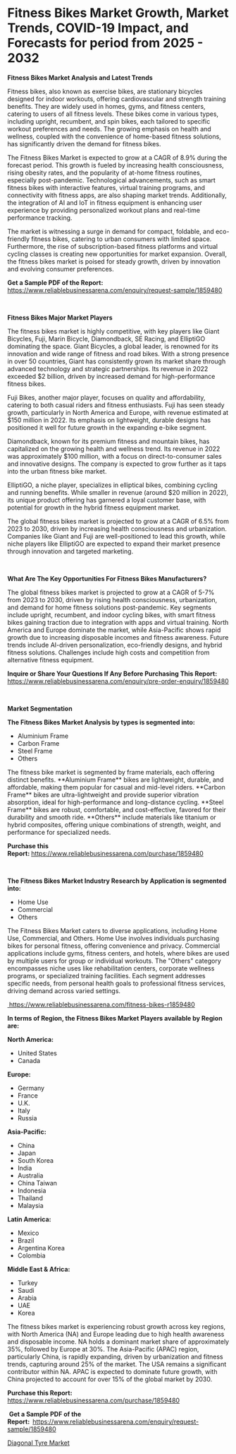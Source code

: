 <p><h1>Fitness Bikes Market Growth, Market Trends, COVID-19 Impact, and Forecasts for period from 2025 - 2032</h1></p><p><strong>Fitness Bikes Market Analysis and Latest Trends</strong></p>
<p><p>Fitness bikes, also known as exercise bikes, are stationary bicycles designed for indoor workouts, offering cardiovascular and strength training benefits. They are widely used in homes, gyms, and fitness centers, catering to users of all fitness levels. These bikes come in various types, including upright, recumbent, and spin bikes, each tailored to specific workout preferences and needs. The growing emphasis on health and wellness, coupled with the convenience of home-based fitness solutions, has significantly driven the demand for fitness bikes.</p><p>The Fitness Bikes Market is expected to grow at a CAGR of 8.9% during the forecast period. This growth is fueled by increasing health consciousness, rising obesity rates, and the popularity of at-home fitness routines, especially post-pandemic. Technological advancements, such as smart fitness bikes with interactive features, virtual training programs, and connectivity with fitness apps, are also shaping market trends. Additionally, the integration of AI and IoT in fitness equipment is enhancing user experience by providing personalized workout plans and real-time performance tracking.</p><p>The market is witnessing a surge in demand for compact, foldable, and eco-friendly fitness bikes, catering to urban consumers with limited space. Furthermore, the rise of subscription-based fitness platforms and virtual cycling classes is creating new opportunities for market expansion. Overall, the fitness bikes market is poised for steady growth, driven by innovation and evolving consumer preferences.</p></p>
<p><strong>Get a Sample PDF of the Report:&nbsp;</strong> <a href="https://www.reliablebusinessarena.com/enquiry/request-sample/1859480?utm_campaign=1871&utm_medium=2&utm_source=Github&utm_content=ia&utm_term=21012025&utm_id=fitness-bikes">https://www.reliablebusinessarena.com/enquiry/request-sample/1859480</a></p>
<p>&nbsp;</p>
<p><strong>Fitness Bikes Major Market Players</strong></p>
<p><p>The fitness bikes market is highly competitive, with key players like Giant Bicycles, Fuji, Marin Bicycle, Diamondback, SE Racing, and ElliptiGO dominating the space. Giant Bicycles, a global leader, is renowned for its innovation and wide range of fitness and road bikes. With a strong presence in over 50 countries, Giant has consistently grown its market share through advanced technology and strategic partnerships. Its revenue in 2022 exceeded $2 billion, driven by increased demand for high-performance fitness bikes.</p><p>Fuji Bikes, another major player, focuses on quality and affordability, catering to both casual riders and fitness enthusiasts. Fuji has seen steady growth, particularly in North America and Europe, with revenue estimated at $150 million in 2022. Its emphasis on lightweight, durable designs has positioned it well for future growth in the expanding e-bike segment.</p><p>Diamondback, known for its premium fitness and mountain bikes, has capitalized on the growing health and wellness trend. Its revenue in 2022 was approximately $100 million, with a focus on direct-to-consumer sales and innovative designs. The company is expected to grow further as it taps into the urban fitness bike market.</p><p>ElliptiGO, a niche player, specializes in elliptical bikes, combining cycling and running benefits. While smaller in revenue (around $20 million in 2022), its unique product offering has garnered a loyal customer base, with potential for growth in the hybrid fitness equipment market.</p><p>The global fitness bikes market is projected to grow at a CAGR of 6.5% from 2023 to 2030, driven by increasing health consciousness and urbanization. Companies like Giant and Fuji are well-positioned to lead this growth, while niche players like ElliptiGO are expected to expand their market presence through innovation and targeted marketing.</p></p>
<p>&nbsp;</p>
<p><strong>What Are The Key Opportunities For Fitness Bikes Manufacturers?</strong></p>
<p><p>The global fitness bikes market is projected to grow at a CAGR of 5-7% from 2023 to 2030, driven by rising health consciousness, urbanization, and demand for home fitness solutions post-pandemic. Key segments include upright, recumbent, and indoor cycling bikes, with smart fitness bikes gaining traction due to integration with apps and virtual training. North America and Europe dominate the market, while Asia-Pacific shows rapid growth due to increasing disposable incomes and fitness awareness. Future trends include AI-driven personalization, eco-friendly designs, and hybrid fitness solutions. Challenges include high costs and competition from alternative fitness equipment.</p></p>
<p><strong>Inquire or Share Your Questions If Any Before Purchasing This Report:</strong> <a href="https://www.reliablebusinessarena.com/enquiry/pre-order-enquiry/1859480?utm_campaign=1871&utm_medium=2&utm_source=Github&utm_content=ia&utm_term=21012025&utm_id=fitness-bikes">https://www.reliablebusinessarena.com/enquiry/pre-order-enquiry/1859480</a></p>
<p>&nbsp;</p>
<p><strong>Market Segmentation</strong></p>
<p><strong>The Fitness Bikes Market Analysis by types is segmented into:</strong></p>
<p><ul><li>Aluminium Frame</li><li>Carbon Frame</li><li>Steel Frame</li><li>Others</li></ul></p>
<p><p>The fitness bike market is segmented by frame materials, each offering distinct benefits. **Aluminium Frame** bikes are lightweight, durable, and affordable, making them popular for casual and mid-level riders. **Carbon Frame** bikes are ultra-lightweight and provide superior vibration absorption, ideal for high-performance and long-distance cycling. **Steel Frame** bikes are robust, comfortable, and cost-effective, favored for their durability and smooth ride. **Others** include materials like titanium or hybrid composites, offering unique combinations of strength, weight, and performance for specialized needs.</p></p>
<p><strong>Purchase this Report:&nbsp;</strong><a href="https://www.reliablebusinessarena.com/purchase/1859480?utm_campaign=1871&utm_medium=2&utm_source=Github&utm_content=ia&utm_term=21012025&utm_id=fitness-bikes">https://www.reliablebusinessarena.com/purchase/1859480</a></p>
<p>&nbsp;</p>
<p><strong>The Fitness Bikes Market Industry Research by Application is segmented into:</strong></p>
<p><ul><li>Home Use</li><li>Commercial</li><li>Others</li></ul></p>
<p><p>The Fitness Bikes Market caters to diverse applications, including Home Use, Commercial, and Others. Home Use involves individuals purchasing bikes for personal fitness, offering convenience and privacy. Commercial applications include gyms, fitness centers, and hotels, where bikes are used by multiple users for group or individual workouts. The "Others" category encompasses niche uses like rehabilitation centers, corporate wellness programs, or specialized training facilities. Each segment addresses specific needs, from personal health goals to professional fitness services, driving demand across varied settings.</p></p>
<p><a href="https://www.reliablebusinessarena.com/fitness-bikes-r1859480?utm_campaign=1871&utm_medium=2&utm_source=Github&utm_content=ia&utm_term=21012025&utm_id=fitness-bikes">&nbsp;https://www.reliablebusinessarena.com/fitness-bikes-r1859480</a></p>
<p><strong>In terms of Region, the Fitness Bikes Market Players available by Region are:</strong></p>
<p>
    <p> <strong> North America: </strong>
        <ul>
            <li>United States</li>
            <li>Canada</li>
        </ul>
        </p> 
    <p> <strong> Europe: </strong>
        <ul>
            <li>Germany</li>
            <li>France</li>
            <li>U.K.</li>
            <li>Italy</li>
            <li>Russia</li>
        </ul>
        </p> 
    <p> <strong> Asia-Pacific: </strong>
        <ul>
            <li>China</li>
            <li>Japan</li>
            <li>South Korea</li>
            <li>India</li>
            <li>Australia</li>
            <li>China Taiwan</li>
            <li>Indonesia</li>
            <li>Thailand</li>
            <li>Malaysia</li>
        </ul>
        </p> 
    <p> <strong> Latin America: </strong>
        <ul>
            <li>Mexico</li>
            <li>Brazil</li>
            <li>Argentina Korea</li>
            <li>Colombia</li>
        </ul>
        </p> 
    <p> <strong> Middle East & Africa: </strong>
        <ul>
            <li>Turkey</li>
            <li>Saudi</li>
            <li>Arabia</li>
            <li>UAE</li>
            <li>Korea</li>
        </ul>
    </p>
    </p>
<p><p>The fitness bikes market is experiencing robust growth across key regions, with North America (NA) and Europe leading due to high health awareness and disposable income. NA holds a dominant market share of approximately 35%, followed by Europe at 30%. The Asia-Pacific (APAC) region, particularly China, is rapidly expanding, driven by urbanization and fitness trends, capturing around 25% of the market. The USA remains a significant contributor within NA. APAC is expected to dominate future growth, with China projected to account for over 15% of the global market by 2030.</p></p>
<p><strong>Purchase this Report: </strong><a href="https://www.reliablebusinessarena.com/purchase/1859480?utm_campaign=1871&utm_medium=2&utm_source=Github&utm_content=ia&utm_term=21012025&utm_id=fitness-bikes">https://www.reliablebusinessarena.com/purchase/1859480</a></p>
<p>&nbsp;<strong>Get a Sample PDF of the Report:&nbsp;&nbsp;</strong><a href="https://www.reliablebusinessarena.com/enquiry/request-sample/1859480?utm_campaign=1871&utm_medium=2&utm_source=Github&utm_content=ia&utm_term=21012025&utm_id=fitness-bikes">https://www.reliablebusinessarena.com/enquiry/request-sample/1859480</a></p>
<p><strong></strong></p>
<p><p><a href="https://github.com/WillieWoodard/Market-Research-Report-List-7/blob/main/diagonal-tyre-market.md?utm_campaign=1871&utm_medium=2&utm_source=Github&utm_content=ia&utm_term=21012025&utm_id=fitness-bikes">Diagonal Tyre Market</a></p></p>